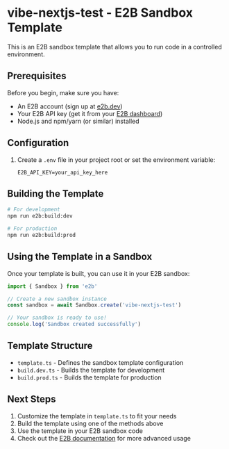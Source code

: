 # vibe-nextjs-test - E2B Sandbox Template

This is an E2B sandbox template that allows you to run code in a controlled environment.

## Prerequisites

Before you begin, make sure you have:
- An E2B account (sign up at [e2b.dev](https://e2b.dev))
- Your E2B API key (get it from your [E2B dashboard](https://e2b.dev/dashboard))
- Node.js and npm/yarn (or similar) installed

## Configuration

1. Create a `.env` file in your project root or set the environment variable:
   ```
   E2B_API_KEY=your_api_key_here
   ```

## Building the Template

```bash
# For development
npm run e2b:build:dev

# For production
npm run e2b:build:prod
```

## Using the Template in a Sandbox

Once your template is built, you can use it in your E2B sandbox:

```typescript
import { Sandbox } from 'e2b'

// Create a new sandbox instance
const sandbox = await Sandbox.create('vibe-nextjs-test')

// Your sandbox is ready to use!
console.log('Sandbox created successfully')
```

## Template Structure

- `template.ts` - Defines the sandbox template configuration
- `build.dev.ts` - Builds the template for development
- `build.prod.ts` - Builds the template for production

## Next Steps

1. Customize the template in `template.ts` to fit your needs
2. Build the template using one of the methods above
3. Use the template in your E2B sandbox code
4. Check out the [E2B documentation](https://e2b.dev/docs) for more advanced usage